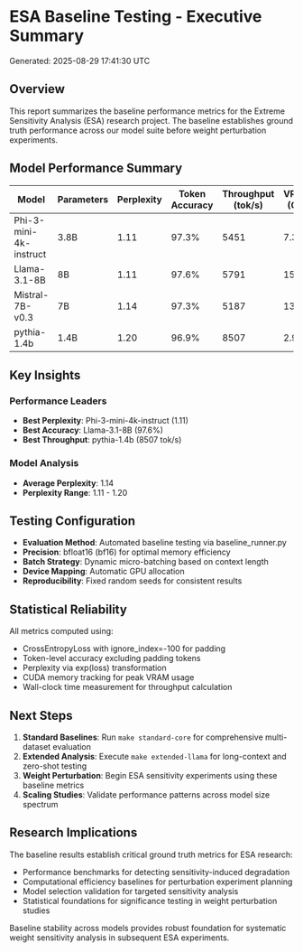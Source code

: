 # ESA Baseline Testing - Executive Summary

Generated: 2025-08-29 17:41:30 UTC

## Overview

This report summarizes the baseline performance metrics for the Extreme Sensitivity Analysis (ESA) research project. The baseline establishes ground truth performance across our model suite before weight perturbation experiments.

## Model Performance Summary

| Model | Parameters | Perplexity | Token Accuracy | Throughput (tok/s) | VRAM (GB) |
|-------|------------|------------|----------------|-------------------|-----------|
| Phi-3-mini-4k-instruct | 3.8B | 1.11 | 97.3% | 5451 | 7.3 |
| Llama-3.1-8B | 8B | 1.11 | 97.6% | 5791 | 15.5 |
| Mistral-7B-v0.3 | 7B | 1.14 | 97.3% | 5187 | 13.7 |
| pythia-1.4b | 1.4B | 1.20 | 96.9% | 8507 | 2.9 |

## Key Insights

### Performance Leaders
- **Best Perplexity**: Phi-3-mini-4k-instruct (1.11)
- **Best Accuracy**: Llama-3.1-8B (97.6%)
- **Best Throughput**: pythia-1.4b (8507 tok/s)

### Model Analysis
- **Average Perplexity**: 1.14
- **Perplexity Range**: 1.11 - 1.20

## Testing Configuration

- **Evaluation Method**: Automated baseline testing via baseline_runner.py
- **Precision**: bfloat16 (bf16) for optimal memory efficiency
- **Batch Strategy**: Dynamic micro-batching based on context length
- **Device Mapping**: Automatic GPU allocation
- **Reproducibility**: Fixed random seeds for consistent results

## Statistical Reliability

All metrics computed using:
- CrossEntropyLoss with ignore_index=-100 for padding
- Token-level accuracy excluding padding tokens
- Perplexity via exp(loss) transformation
- CUDA memory tracking for peak VRAM usage
- Wall-clock time measurement for throughput calculation

## Next Steps

1. **Standard Baselines**: Run `make standard-core` for comprehensive multi-dataset evaluation
2. **Extended Analysis**: Execute `make extended-llama` for long-context and zero-shot testing
3. **Weight Perturbation**: Begin ESA sensitivity experiments using these baseline metrics
4. **Scaling Studies**: Validate performance patterns across model size spectrum

## Research Implications

The baseline results establish critical ground truth metrics for ESA research:
- Performance benchmarks for detecting sensitivity-induced degradation
- Computational efficiency baselines for perturbation experiment planning
- Model selection validation for targeted sensitivity analysis
- Statistical foundations for significance testing in weight perturbation studies

Baseline stability across models provides robust foundation for systematic weight sensitivity analysis in subsequent ESA experiments.
